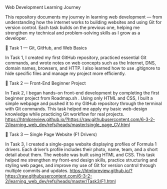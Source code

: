 Web Development Learning Journey

This repository documents my journey in learning web development — from understanding how the internet works to building websites and using Git for version control. Each task builds on the previous one, helping me strengthen my technical and problem-solving skills as I grow as a developer.

🧩 Task 1 — Git, GitHub, and Web Basics

In Task 1, I created my first GitHub repository, practiced essential Git commands, and wrote notes on web concepts such as the Internet, DNS, domain names, browsers, and HTTP. I also learned how to use .gitignore to hide specific files and manage my project more efficiently.

🧩 Task 2 — Front-End Beginner Project

In Task 2, I began hands-on front-end development by completing the first beginner project from Roadmap.sh
. Using only HTML and CSS, I built a simple webpage and pushed it to my GitHub repository through the terminal with Git commands. This task helped me apply my basic web-design knowledge while practicing Git workflow for real projects.
https://htmlpreview.github.io/?https://raw.githubusercontent.com/6-3-2-2/learning_web_dev/refs/heads/master/single_page_CV.html

🧩 Task 3 — Single Page Website (F1 Drivers)

In Task 3, I created a single-page website displaying profiles of Formula 1 drivers. Each driver’s profile includes their photo, name, team, and a short detail about them. The website was built using HTML and CSS. This task helped me strengthen my front-end design skills, practice structuring and styling web pages, and improve my use of Git for version control through multiple commits and updates.
https://htmlpreview.github.io/?https://raw.githubusercontent.com/6-3-2-2/learning_web_dev/refs/heads/master/Task3/F1.html